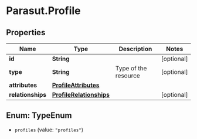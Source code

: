 # Parasut.Profile

## Properties
Name | Type | Description | Notes
------------ | ------------- | ------------- | -------------
**id** | **String** |  | [optional] 
**type** | **String** | Type of the resource | [optional] 
**attributes** | [**ProfileAttributes**](ProfileAttributes.md) |  | 
**relationships** | [**ProfileRelationships**](ProfileRelationships.md) |  | [optional] 


<a name="TypeEnum"></a>
## Enum: TypeEnum


* `profiles` (value: `"profiles"`)




